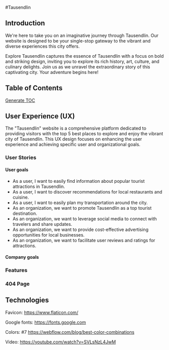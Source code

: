 #Tausendlin 


## Introduction

We're here to take you on an imaginative journey through Tausendlin. Our website is designed to be your single-stop gateway to the vibrant and diverse experiences this city offers.

Explore Tausendlin captures the essence of Tausendlin with a focus on bold and striking design, inviting you to explore its rich history, art, culture, and culinary delights. Join us as we unravel the extraordinary story of this captivating city. Your adventure begins here!

## Table of Contents

[Generate TOC](https://ecotrust-canada.github.io/markdown-toc/)

## User Experience (UX)

The "Tausendlin" website is a comprehensive platform dedicated to providing visitors with the top 5 best places to explore and enjoy the vibrant city of Tausendlin. This UX design focuses on enhancing the user experience and achieving specific user and organizational goals.

### User Stories

#### User goals

+ As a user, I want to easily find information about popular tourist attractions in Tausendlin.
+ As a user, I want to discover recommendations for local restaurants and cuisine.
+ As a user, I want to easily plan my transportation around the city.
+ As an organization, we want to promote Tausendlin as a top tourist destination.
+ As an organization, we want to leverage social media to connect with travelers and share updates.
+ As an organization, we want to provide cost-effective advertising opportunities for local businesses.
+ As an organization, we want to facilitate user reviews and ratings for attractions.

#### Company goals

### Features

### 404 Page

## Technologies

Favicon:
https://www.flaticon.com/

Google fonts:
https://fonts.google.com

Colors:
#7
https://webflow.com/blog/best-color-combinations
 

 Video:
 https://youtube.com/watch?v=SVLsNzL4JwM